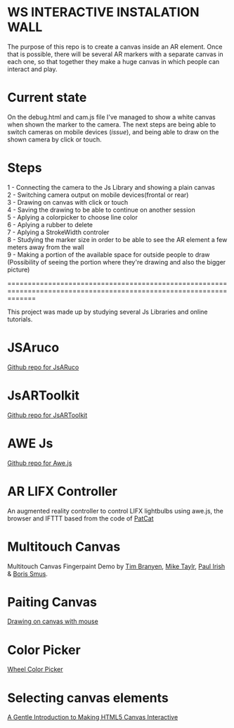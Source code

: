 
WS INTERACTIVE INSTALATION WALL
================================
The purpose of this repo is to create a canvas inside an AR element.
Once that is possible, there will be several AR markers with a separate canvas in each one, so that together they make a huge canvas in which people can interact and play.
<br>

Current state
================================
On the debug.html and cam.js file I've managed to show a white canvas when shown the marker to the camera.
The next steps are being able to switch cameras on mobile devices (<i>issue</i>), and being able to draw on the shown camera by click or touch.
<br>


Steps
================================
1 - Connecting the camera to the Js Library and showing a plain canvas <br>
2 - Switching camera output on mobile devices(frontal or rear)<br>
3 - Drawing on canvas with click or touch <br>
4 - Saving the drawing to be able to continue on another session<br>
5 - Aplying a colorpicker to choose line color<br>
6 - Aplying a rubber to delete <br>
7 - Aplying a StrokeWidth controler <br>
8 - Studying the marker size in order to be able to see the AR element a few meters away from the wall <br>
9 - Making a portion of the available space for outside people to draw (Possibility of seeing the portion where they're drawing and also the bigger picture)<br>


===================================================================================================================

This project was made up by studying several Js Libraries and online tutorials.
<br>

JSAruco
========
<a  href="https://github.com/jcmellado/js-aruco"> Github repo for JsARuco</a>
<br>

JsARToolkit
========
<a href="https://github.com/artoolkit/jsartoolkit5"> Github repo for JsARToolkit</a>
<br>


AWE Js
========
<a href="https://github.com/awe-media/awe.js"> Github repo for Awe.js</a>
<br>


AR LIFX Controller
========

An augmented reality controller to control LIFX lightbulbs using awe.js, the browser and IFTTT based from the code of <a href="http://www.patrickcatanzariti.com.">PatCat</a>
<br>

Multitouch Canvas
==================
Multitouch Canvas Fingerpaint Demo by</b>  <a href="timbranyen.com">Tim Branyen</a>, <a href="https://miketaylr.com">Mike Taylr</a>, <a href="https://paulirish.com">Paul Irish</a> & <a href=//smus.com>Boris Smus</a>.</div>
<br>

Paiting Canvas
================
<a href="http://stackoverflow.com/questions/2368784/draw-on-html5-canvas-using-a-mouse"> Drawing on canvas with mouse</a>
<br>


Color Picker 
================
<a href="http://files.jar2.net/jquery/wheelcolorpicker/example-v3/example.html"> Wheel Color Picker</a>
<br>


Selecting canvas elements
================
<a href="https://simonsarris.com/making-html5-canvas-useful/"> A Gentle Introduction to Making HTML5 Canvas Interactive</a>
<br>

